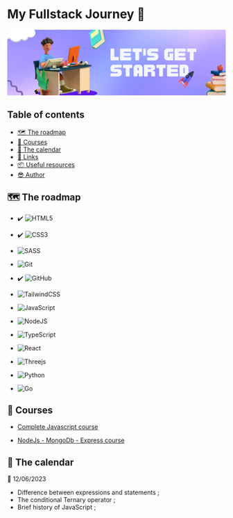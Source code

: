 # My Fullstack Journey 🎒

![Fullstack Journey](Home/images/readMeBanner.png)



## Table of contents

- [🗺️ The roadmap](#the-roadmap)
- [🧠 Courses](#courses)
- [📅 The calendar](#the-calendar)
- [🔗 Links](#links)
- [📦 Useful resources](#useful-resources)
- [😎 Author](#author)



## 🗺️ The roadmap

- ✔️ ![HTML5](https://img.shields.io/badge/html5-%23E34F26.svg?style=for-the-badge&logo=html5&logoColor=white)

- ✔️ ![CSS3](https://img.shields.io/badge/css3-%231572B6.svg?style=for-the-badge&logo=css3&logoColor=white)

- ![SASS](https://img.shields.io/badge/SASS-hotpink.svg?style=for-the-badge&logo=SASS&logoColor=white)

- ![Git](https://img.shields.io/badge/git-%23F05033.svg?style=for-the-badge&logo=git&logoColor=white)

- ✔️ ![GitHub](https://img.shields.io/badge/github-%23121011.svg?style=for-the-badge&logo=github&logoColor=white)

- ![TailwindCSS](https://img.shields.io/badge/tailwindcss-%2338B2AC.svg?style=for-the-badge&logo=tailwind-css&logoColor=white)

- ![JavaScript](https://img.shields.io/badge/javascript-%23323330.svg?style=for-the-badge&logo=javascript&logoColor=%23F7DF1E)

- ![NodeJS](https://img.shields.io/badge/node.js-6DA55F?style=for-the-badge&logo=node.js&logoColor=white)

- ![TypeScript](https://img.shields.io/badge/typescript-%23007ACC.svg?style=for-the-badge&logo=typescript&logoColor=white)

- ![React](https://img.shields.io/badge/react-%2320232a.svg?style=for-the-badge&logo=react&logoColor=%2361DAFB)


- ![Threejs](https://img.shields.io/badge/threejs-black?style=for-the-badge&logo=three.js&logoColor=white)

- ![Python](https://img.shields.io/badge/python-3670A0?style=for-the-badge&logo=python&logoColor=ffdd54)

- ![Go](https://img.shields.io/badge/go-%2300ADD8.svg?style=for-the-badge&logo=go&logoColor=white)

## 🧠 Courses

- [Complete Javascript course](https://www.udemy.com/course/the-complete-javascript-course/)

- [NodeJs - MongoDb - Express course](https://www.udemy.com/course/nodejs-express-mongodb-bootcamp/)


## 📅 The calendar

📆 12/06/2023
- Difference between expressions and statements ;
- The conditional Ternary operator ;
- Brief history of JavaScript ;